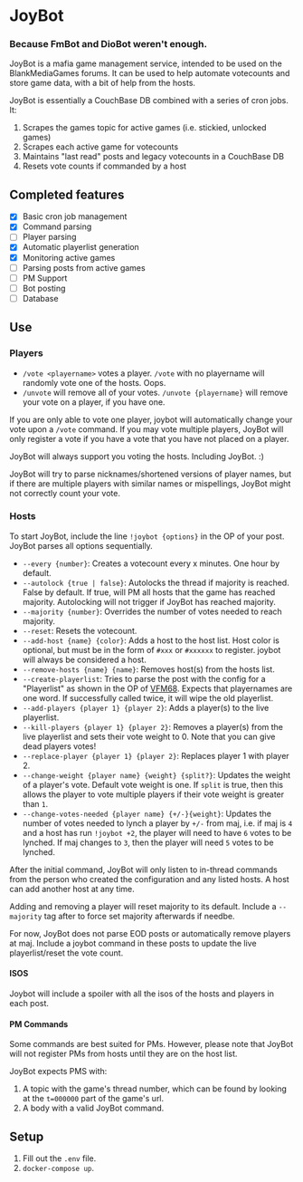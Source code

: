 # JoyBot

### Because FmBot and DioBot weren't enough.

JoyBot is a mafia game management service, intended to be used on the BlankMediaGames forums. It can be used to help automate votecounts and store game data, with a bit of help from the hosts.

JoyBot is essentially a CouchBase DB combined with a series of cron jobs. It:

1. Scrapes the games topic for active games (i.e. stickied, unlocked games)
2. Scrapes each active game for votecounts
3. Maintains "last read" posts and legacy votecounts in a CouchBase DB
4. Resets vote counts if commanded by a host

## Completed features

- [x] Basic cron job management
- [x] Command parsing
- [ ] Player parsing
- [x] Automatic playerlist generation
- [x] Monitoring active games
- [ ] Parsing posts from active games
- [ ] PM Support
- [ ] Bot posting
- [ ] Database

## Use

### Players

- `/vote <playername>` votes a player. `/vote` with no playername will randomly vote one of the hosts. Oops.
- `/unvote` will remove all of your votes. `/unvote {playername}` will remove your vote on a player, if you have one.

If you are only able to vote one player, joybot will automatically change your vote upon a `/vote` command. If you may vote multiple players, JoyBot will only register a vote if you have a vote that you have not placed on a player.

JoyBot will always support you voting the hosts. Including JoyBot. :)

JoyBot will try to parse nicknames/shortened versions of player names, but if there are multiple players with similar names or mispellings, JoyBot might not correctly count your vote.

### Hosts

To start JoyBot, include the line
`!joybot {options}` in the OP of your post. JoyBot parses all options sequentially.

- `--every {number}`: Creates a votecount every x minutes. One hour by default.
- `--autolock {true | false}`: Autolocks the thread if majority is reached. False by default. If true, will PM all hosts that the game has reached majority. Autolocking will not trigger if JoyBot has reached majority.
- `--majority {number}`: Overrides the number of votes needed to reach majority.
- `--reset`: Resets the votecount.
- `--add-host {name} {color}`: Adds a host to the host list. Host color is optional, but must be in the form of `#xxx` or `#xxxxxx` to register. joybot will always be considered a host.
- `--remove-hosts {name} {name}`: Removes host(s) from the hosts list.
- `--create-playerlist`: Tries to parse the post with the config for a "Playerlist" as shown in the OP of [VFM68](https://www.blankmediagames.com/phpbb/viewtopic.php?f=17&t=108218#p3434679). Expects that playernames are one word. If successfully called twice, it will wipe the old playerlist.
- `--add-players {player 1} {player 2}`: Adds a player(s) to the live playerlist.
- `--kill-players {player 1} {player 2}`: Removes a player(s) from the live playerlist and sets their vote weight to 0. Note that you can give dead players votes!
- `--replace-player {player 1} {player 2}`: Replaces player 1 with player 2.
- `--change-weight {player name} {weight} {split?}`: Updates the weight of a player's vote. Default vote weight is one. If `split` is true, then this allows the player to vote multiple players if their vote weight is greater than `1`.
- `--change-votes-needed {player name} {+/-}{weight}`: Updates the number of votes needed to lynch a player by `+/-` from maj, i.e. if maj is `4` and a host has run `!joybot +2`, the player will need to have `6` votes to be lynched. If maj changes to `3`, then the player will need `5` votes to be lynched.

After the initial command, JoyBot will only listen to in-thread commands from the person who created the configuration and any listed hosts. A host can add another host at any time.

Adding and removing a player will reset majority to its default. Include a `--majority` tag after to force set majority afterwards if needbe.

For now, JoyBot does not parse EOD posts or automatically remove players at maj. Include a joybot command in these posts to update the live playerlist/reset the vote count.

#### ISOS

Joybot will include a spoiler with all the isos of the hosts and players in each post.

#### PM Commands

Some commands are best suited for PMs. However, please note that JoyBot will not register PMs from hosts until they are on the host list.

JoyBot expects PMS with:

1. A topic with the game's thread number, which can be found by looking at the `t=000000` part of the game's url.
2. A body with a valid JoyBot command.

## Setup

1. Fill out the `.env` file.
2. `docker-compose up`.
